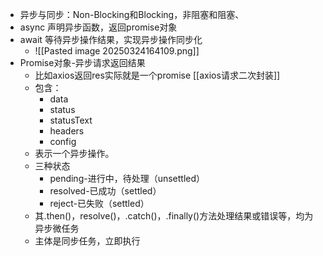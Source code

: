 - 异步与同步：Non-Blocking和Blocking，非阻塞和阻塞、
- async 声明异步函数，返回promise对象
- await 等待异步操作结果，实现异步操作同步化
	- ![[Pasted image 20250324164109.png]]
- Promise对象-异步请求返回结果
	- 比如axios返回res实际就是一个promise [[axios请求二次封装]]
	- 包含：
		- data
		- status
		- statusText
		- headers
		- config
	- 表示一个异步操作。
	- 三种状态
		- pending-进行中，待处理（unsettled）
		- resolved-已成功（settled）
		- reject-已失败（settled）
	- 其.then()，resolve()，.catch()，.finally()方法处理结果或错误等，均为异步微任务
	- 主体是同步任务，立即执行

